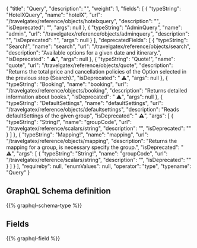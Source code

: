 {
  "title": "Query",
  "description": "",
  "weight": 1,
  "fields": [
    {
      "typeString": "HotelXQuery",
      "name": "hotelX",
      "url": "/travelgatex/reference/objects/hotelxquery",
      "description": "",
      "isDeprecated": "",
      "args": null
    },
    {
      "typeString": "AdminQuery",
      "name": "admin",
      "url": "/travelgatex/reference/objects/adminquery",
      "description": "",
      "isDeprecated": "",
      "args": null
    }
  ],
  "deprecatedFields": [
    {
      "typeString": "Search!",
      "name": "search",
      "url": "/travelgatex/reference/objects/search",
      "description": "Available options for a given date and itinerary.",
      "isDeprecated": " ⚠️",
      "args": null
    },
    {
      "typeString": "Quote!",
      "name": "quote",
      "url": "/travelgatex/reference/objects/quote",
      "description": "Returns the total price and cancellation policies of the Option selected in the previous step (Search).",
      "isDeprecated": " ⚠️",
      "args": null
    },
    {
      "typeString": "Booking",
      "name": "booking",
      "url": "/travelgatex/reference/objects/booking",
      "description": "Returns detailed information about books.",
      "isDeprecated": " ⚠️",
      "args": null
    },
    {
      "typeString": "DefaultSettings",
      "name": "defaultSettings",
      "url": "/travelgatex/reference/objects/defaultsettings",
      "description": "Reads defaultSettings of the given group",
      "isDeprecated": " ⚠️",
      "args": [
        {
          "typeString": "String!",
          "name": "groupCode",
          "url": "/travelgatex/reference/scalars/string",
          "description": "",
          "isDeprecated": ""
        }
      ]
    },
    {
      "typeString": "Mapping!",
      "name": "mapping",
      "url": "/travelgatex/reference/objects/mapping",
      "description": "Returns the mapping for a group, is necessary specify the group.",
      "isDeprecated": " ⚠️",
      "args": [
        {
          "typeString": "String!",
          "name": "groupCode",
          "url": "/travelgatex/reference/scalars/string",
          "description": "",
          "isDeprecated": ""
        }
      ]
    }
  ],
  "requireby": null,
  "enumValues": null,
  "operator": "type",
  "typename": "Query"
}
## GraphQL Schema definition

{{% graphql-schema-type %}}

## Fields

{{% graphql-field %}}
